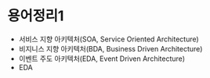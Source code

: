 # 용어정리1

- 서비스 지향 아키텍처(SOA, Service Oriented Architecture) 
- 비지니스 지향 아키텍처(BDA, Business Driven Architecture) 
- 이벤트 주도 아키텍처(EDA, Event Driven Architecture)
- EDA